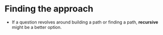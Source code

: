 ﻿# Finding the approach

- If a question revolves around building a path or finding a path, **recursive** might be a better option.